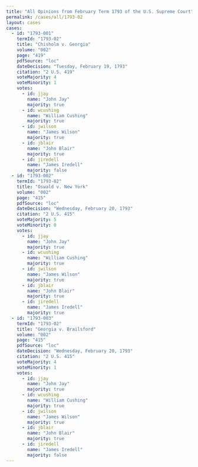 ```yaml
---
title: "All Opinions from February Term 1793 of the U.S. Supreme Court"
permalink: /cases/all/1793-02
layout: cases
cases:
  - id: "1793-001"
    termId: "1793-02"
    title: "Chisholm v. Georgia"
    volume: "002"
    page: "419"
    pdfSource: "loc"
    dateDecision: "Tuesday, February 19, 1793"
    citation: "2 U.S. 419"
    voteMajority: 4
    voteMinority: 1
    votes:
      - id: jjay
        name: "John Jay"
        majority: true
      - id: wcushing
        name: "William Cushing"
        majority: true
      - id: jwilson
        name: "James Wilson"
        majority: true
      - id: jblair
        name: "John Blair"
        majority: true
      - id: jiredell
        name: "James Iredell"
        majority: false
  - id: "1793-002"
    termId: "1793-02"
    title: "Oswald v. New York"
    volume: "002"
    page: "415"
    pdfSource: "loc"
    dateDecision: "Wednesday, February 20, 1793"
    citation: "2 U.S. 415"
    voteMajority: 5
    voteMinority: 0
    votes:
      - id: jjay
        name: "John Jay"
        majority: true
      - id: wcushing
        name: "William Cushing"
        majority: true
      - id: jwilson
        name: "James Wilson"
        majority: true
      - id: jblair
        name: "John Blair"
        majority: true
      - id: jiredell
        name: "James Iredell"
        majority: true
  - id: "1793-003"
    termId: "1793-02"
    title: "Georgia v. Brailsford"
    volume: "002"
    page: "415"
    pdfSource: "loc"
    dateDecision: "Wednesday, February 20, 1793"
    citation: "2 U.S. 415"
    voteMajority: 4
    voteMinority: 1
    votes:
      - id: jjay
        name: "John Jay"
        majority: true
      - id: wcushing
        name: "William Cushing"
        majority: true
      - id: jwilson
        name: "James Wilson"
        majority: true
      - id: jblair
        name: "John Blair"
        majority: true
      - id: jiredell
        name: "James Iredell"
        majority: false
---
```

